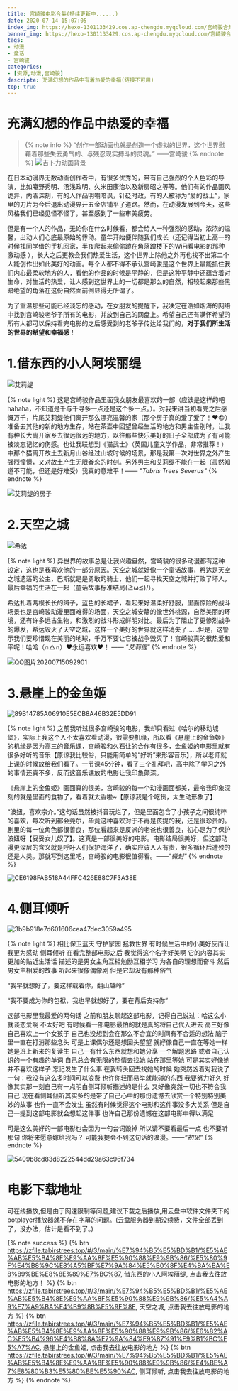 ```yaml
---
title: 宫崎骏电影合集(持续更新中......)
date: 2020-07-14 15:07:05
index_img: https://hexo-1301133429.cos.ap-chengdu.myqcloud.com/宫崎骏合集.png
banner_img: https://hexo-1301133429.cos.ap-chengdu.myqcloud.com/宫崎骏合集.png
tags: 
- 动漫
- 童话
- 宫崎骏
categories:
- [资源,动漫,宫崎骏]
descripte: 充满幻想的作品中有着热爱的幸福(链接不可用)
top: true
---
```

# 充满幻想的作品中热爱的幸福
> {% note info %}
>  “创作一部动画也就是创造一个虚拟的世界，这个世界慰藉着那些失去勇气的、与残忍现实搏斗的灵魂。”    ——宫崎骏
> {% endnote %}
> ![吉卜力动画背景](https://hexo-1301133429.cos.ap-chengdu.myqcloud.com/吉卜力动画背景.jpg)

在日本动漫界无数动画创作者中，有很多优秀的，带有自己强烈的个人色彩的导演，比如庵野秀明、汤浅政明、久米田康治以及新房昭之等等。他们有的作品画风诡异，内涵深刻，有的人作品明嘲暗讽，针砭时政，有的人被称为“爱的战士”，家里的刀片为今后退出动漫界开五金店铺平了道路。然而，在动漫发展到今天，这些风格我们已经见怪不怪了，甚至感到了一些审美疲劳。

但是有一个人的作品，无论你在什么时候看，都会给人一种强烈的感动，浓浓的温馨，出动人们心底最原始的悸动。童年开始便伴随我们成长（<span class="heimu" >还记得当初上高一的时候找同学借的手机回家，半夜爬起来偷偷蹲在角落蹭楼下的WiFi看电影的那种激动感 </span>），长大之后更教会我们热爱生活，这个世界上除他之外再也找不出第二个人能创作出如此美好的动画。每个人都不得不承认宫崎骏是这个世界上最能抓住我们内心最柔软地方的人，看他的作品的时候是平静的，但是这种平静中还蕴含着对生命，对生活的热爱，让人感到这世界上的一切都是那么的自然，相较起来那些黑暗绝望的角落在这份自然面前倒显得无所谓了。

为了重温那些可能已经淡忘的感动，在女朋友的提醒下，我决定在浩如烟海的网络中找到宫崎骏老爷子所有的电影，并放到自己的网盘上。希望自己还有满怀希望的所有人都可以保持看完电影的之后感受到的老爷子传达给我们的，**对于我们所生活的世界的希望和幸福感**！

# 1.借东西的小人阿埃丽缇

![艾莉缇](https://hexo-1301133429.cos.ap-chengdu.myqcloud.com/艾莉缇.jpg)

{% note light %}
这是宫崎骏作品里面我女朋友最喜欢的一部（<span class="heimu">应该是这样的吧hahaha，不知道是千与千寻多一点还是这个多一点。</span>）。对我来讲当初看完之后感慨万千，片尾艾莉缇他们离开那么漂亮温馨的家（那个房子真的爱了爱了！❤😍）准备去其他的新的地方生存，站在茶壶中回望曾经生活的地方和男主告别时，让我有种长大离开家乡去很远很远的地方，以往那些快乐美好的日子全部成为了有可能被淡忘记忆的伤感。也让我联想到《猫武士》（英国儿童文学作品，非常推荐！）中那个猫离开故土去新月山谷经过山坡时候的场景，那是我第一次对世界之外产生强烈憧憬，又对故土产生无限眷恋的时刻。另外男主和艾莉缇不能在一起（虽然知道不可能，但还是好难受）我真的意难平！—— _"Tabris Trees Severus"_
{% endnote %}

![艾莉缇的房子](https://hexo-1301133429.cos.ap-chengdu.myqcloud.com/艾莉缇的房子.jpg)

# 2.天空之城

![希达](https://hexo-1301133429.cos.ap-chengdu.myqcloud.com/希达.gif)

{% note light %}
 异世界的故事总是让我兴趣盎然，宫崎骏的很多动漫都有这种设定，这也是我喜欢他的一部分原因。天空之城就好像一个童话故事，希达是天空之城遗落的公主，巴斯就是是勇敢的骑士，他们一起寻找天空之城并打败了坏人，最后幸福的生活在一起（童话故事标准结局(≧ω≦)/）。

 希达扎着两根长长的辫子，蓝色的长裙子，看起来好温柔好舒服，里面惊险的战斗场景也是宫崎骏动漫里面难得的场面，天空之城安静的像世外桃源，自然美丽的环境，还有许多远古生物，和激烈的战斗形成鲜明对比。最后为了阻止了更惨烈战争的爆发，希达毁灭了天空之城，这样一个美好的世界就这样消失了……但是，这警示我们要珍惜现在美丽的地球，千万不要让它被战争毁灭了！宫崎骏真的很热爱和平呢！哈哈（∩△∩）❤永远喜欢❤！  —— _"艾莉缇"_
{% endnote %}

![QQ图片20200715092901](https://hexo-1301133429.cos.ap-chengdu.myqcloud.com/QQ图片20200715092901.jpg)

# 3.悬崖上的金鱼姬

![89B14785A06910E5ECB8A46B32E5DD91](https://hexo-1301133429.cos.ap-chengdu.myqcloud.com/89B14785A06910E5ECB8A46B32E5DD91.png)

{% note light %}
之前我听过很多宫崎骏的电影，我却只看过《哈尔的移动城堡》，实际上我这个人不太喜欢看动漫，很需要机缘，所以看《悬崖上的金鱼姬》的机缘是因为高三的音乐课，宫崎骏和久石让的合作有很多，金鱼姬的电影里就有很多好听的音乐【原谅我比较俗，只能用简单的“好听”来形容音乐】，所以老师就上课的时候放给我们看了。一节课45分钟，看了三个礼拜吧，高中除了学习之外的事情还真不多，反而这音乐课放的电影让我印象颇深。
 
《悬崖上的金鱼姬》画面真的很美，宫崎骏的每一个动漫画面都美，最令我印象深刻的就是里面的食物了，看着就太香啦~【原谅我是个吃货，太生动形象了】
   
 “波妞，喜欢宗介。”这句话虽然被抖音玩烂了，但是里面包含了小孩子之间很纯粹的喜欢，每次听到都会莞尔，毕竟这种喜欢对于不再是孩提的我，还是很珍贵的。剧里的每一位角色都很善良，那位看起来是反派的老爸也很善良，初心是为了保护波妞呀【妥妥女儿奴了】。这真是一部很美好的电影。电影结局很美好，但这部动漫更深层的含义就是呼吁人们保护海洋了，确实应该人人有责，很多循环后遭殃的还是人类。那就写到这里吧，宫崎骏的电影很值得看。——_"微封"_
{% endnote %}

![CE6198FAB518A44FFC426E88C7F3A38E](https://hexo-1301133429.cos.ap-chengdu.myqcloud.com/CE6198FAB518A44FFC426E88C7F3A38E.png)

# 4.侧耳倾听

![3b9b918e7d601606cea47dec3059a495](https://hexo-1301133429.cos.ap-chengdu.myqcloud.com/3b9b918e7d601606cea47dec3059a495.gif)

{% note light %}
相比保卫蓝天 守护家园 拯救世界 有时候生活中的小美好反而让我更为感动
侧耳倾听 在看完整部电影之后 我觉得这个名字好美啊 它的内容其实更加的贴近生活话 描述的是男女主角互相勉励互相学习 为各自的理想而奋斗 然后男女主相爱的故事 听起来很像偶像剧 但是它却没有那种俗气

“我早就想好了，要这样载着你，翻山越岭”

“我不要成为你的包袱，我也早就想好了，要在背后支持你”

这部电影里我最爱的两句话
之前和朋友聊起这部电影，记得自己说过：哈这么小就谈恋爱啊 不太好吧
有时候看一部电影最怕的就是真的将自己代入进去  高三好像自己喜欢上一个女孩子 自己也没想到会在那么不合宜的时间有不合适的想法 脑子里一直在打消那些念头 可是上课偶尔还是想回头望望 就好像自己一直在等她一样 她是班上新来的复读生 自己一有什么东西就想和她分享 一个解题思路 或者自己认识的一个有趣的单词 
自己总会有无限的热情去找她 站在那里等她
可是其实好像她并不喜欢这样子 忘记发生了什么事 在我转头回去找她的时候 她突然凶着对我说了一句：我没有这么多时间可以浪费 也许你轻而易举就能碰的东西 我要努力好久 
好像其实那一刻自己有一点明白侧耳倾听描述的是什么 又好像突然一切也不符合我自己
现在看侧耳倾听其实多的是带了自己心中的那份遗憾去欣赏一个特别特别美妙的故事 
也许一直不会发生 
虽然有时候觉得这个电影和这件事没多大关系 但是自己一提到这部电影就会想起这件事 
也许自己那份遗憾在这部电影中得以满足

可是这么美好的一部电影也会因为一句台词毁掉
所以请不要看最后一点 也不要听那句 
你将来愿意嫁给我吗？
可能我提会不到这句话的浪漫。——_“初见”_
{% endnote %}

![5409b8cd83d8222544dd29a63c96f734](https://hexo-1301133429.cos.ap-chengdu.myqcloud.com/5409b8cd83d8222544dd29a63c96f734.png)

# 电影下载地址

可在线播放,但是由于网速限制等问题,建议下载之后播放,用云盘中软件文件夹下的potplayer播放器就不存在字幕的问题。(云盘服务器到期没续费，文件全部丢到了，没办法，估计是看不到了。)

{% note success %}
{% btn https://zfile.tabirstrees.top/#/3/main/%E7%94%B5%E5%BD%B1/%E5%AE%AB%E5%B4%8E%E9%AA%8F%E5%90%88%E9%9B%86/%E5%80%9F%E4%B8%9C%E8%A5%BF%E7%9A%84%E5%B0%8F%E4%BA%BA%E8%89%BE%E8%8E%89%E7%BC%87, 借东西的小人阿埃丽缇, 点击我去往放电影的地方！ %} {% btn https://zfile.tabirstrees.top/#/3/main/%E7%94%B5%E5%BD%B1/%E5%AE%AB%E5%B4%8E%E9%AA%8F%E5%90%88%E9%9B%86/%E5%A4%A9%E7%A9%BA%E4%B9%8B%E5%9F%8E, 天空之城, 点击我去往放电影的地方 %} {% btn https://zfile.tabirstrees.top/#/3/main/%E7%94%B5%E5%BD%B1/%E5%AE%AB%E5%B4%8E%E9%AA%8F%E5%90%88%E9%9B%86/%E6%82%AC%E5%B4%96%E4%B8%8A%E7%9A%84%E9%87%91%E9%B1%BC%E5%A7%AC, 悬崖上的金鱼姬, 点击我去往放电影的地方 %} {% btn https://zfile.tabirstrees.top/#/3/main/%E7%94%B5%E5%BD%B1/%E5%AE%AB%E5%B4%8E%E9%AA%8F%E5%90%88%E9%9B%86/%E4%BE%A7%E8%80%B3%E5%80%BE%E5%90%AC, 侧耳倾听, 点击我去往放电影的地方 %}
{% endnote %}